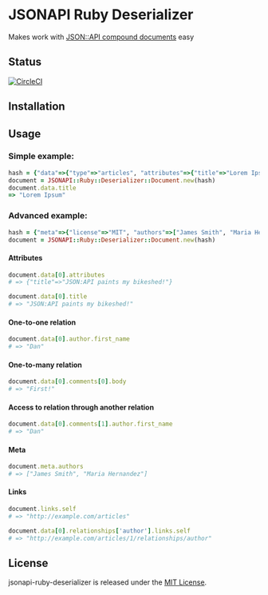 # JSONAPI Ruby Deserializer
Makes work with [JSON::API compound documents](https://jsonapi.org/format/#document-compound-documents) easy

## Status
[![CircleCI](https://circleci.com/gh/igatto/jsonapi-ruby-deserializer/tree/main.svg?style=shield&circle-token=20af9c492f5ee96fb66bffb1236b11e979549d54)](https://circleci.com/gh/igatto/jsonapi-ruby-deserializer/tree/main)&emsp;&emsp;

## Installation

## Usage
### Simple example:
```ruby
hash = {"data"=>{"type"=>"articles", "attributes"=>{"title"=>"Lorem Ipsum"}}}
document = JSONAPI::Ruby::Deserializer::Document.new(hash)
document.data.title
=> "Lorem Ipsum"
```

### Advanced example:
```ruby
hash = {"meta"=>{"license"=>"MIT", "authors"=>["James Smith", "Maria Hernandez"]}, "links"=>{"self"=>"http://example.com/articles", "next"=>"http://example.com/articles?page[offset]=2", "last"=>"http://example.com/articles?page[offset]=10"}, "data"=>[{"type"=>"articles", "id"=>"1", "attributes"=>{"title"=>"JSON:API paints my bikeshed!"}, "relationships"=>{"author"=>{"links"=>{"self"=>"http://example.com/articles/1/relationships/author", "related"=>"http://example.com/articles/1/author"}, "data"=>{"type"=>"people", "id"=>"9"}}, "comments"=>{"links"=>{"self"=>"http://example.com/articles/1/relationships/comments", "related"=>"http://example.com/articles/1/comments"}, "data"=>[{"type"=>"comments", "id"=>"5"}, {"type"=>"comments", "id"=>"12"}]}}, "links"=>{"self"=>"http://example.com/articles/1"}}], "included"=>[{"type"=>"people", "id"=>"9", "attributes"=>{"first_name"=>"Dan", "last_name"=>"Gebhardt", "twitter"=>"dgeb"}, "links"=>{"self"=>"http://example.com/people/9"}}, {"type"=>"comments", "id"=>"5", "attributes"=>{"body"=>"First!"}, "relationships"=>{"author"=>{"data"=>{"type"=>"people", "id"=>"2"}}}, "links"=>{"self"=>"http://example.com/comments/5"}}, {"type"=>"comments", "id"=>"12", "attributes"=>{"body"=>"I like XML better"}, "relationships"=>{"author"=>{"data"=>{"type"=>"people", "id"=>"9"}}}, "links"=>{"self"=>"http://example.com/comments/12"}}]}
document = JSONAPI::Ruby::Deserializer::Document.new(hash)
```

#### Attributes
```ruby
document.data[0].attributes
# => {"title"=>"JSON:API paints my bikeshed!"}

document.data[0].title
# => "JSON:API paints my bikeshed!"
```

#### One-to-one relation
```ruby
document.data[0].author.first_name
# => "Dan"
```

#### One-to-many relation
```ruby
document.data[0].comments[0].body
# => "First!"
```

#### Access to relation through another relation
```ruby
document.data[0].comments[1].author.first_name
# => "Dan"
```

#### Meta
```ruby
document.meta.authors
# => ["James Smith", "Maria Hernandez"]
```

#### Links
```ruby
document.links.self
# => "http://example.com/articles"

document.data[0].relationships['author'].links.self
# => "http://example.com/articles/1/relationships/author"
```

## License
jsonapi-ruby-deserializer is released under the [MIT License](http://www.opensource.org/licenses/MIT).
